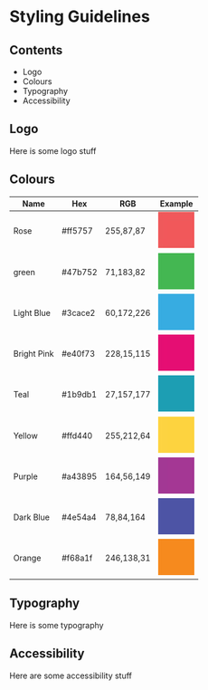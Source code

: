 # Styling Guidelines

## Contents
 - Logo
 - Colours
 - Typography
 - Accessibility

## Logo
Here is some logo stuff

## Colours

| Name | Hex | RGB | Example |
|------|-----|-----|--------|
| Rose | #ff5757 | 255,87,87 | ![Rose](/assets/images/rose.jpg) |
| green | #47b752 | 71,183,82 |![Green](/assets/images/green.jpg)|
| Light Blue | #3cace2 | 60,172,226 |![Light Blue](/assets/images/light-blue.jpg)|
| Bright Pink |#e40f73 | 228,15,115 |![Bright Pink](/assets/images/pink.jpg)|
| Teal | #1b9db1 | 27,157,177 | ![Teal](/assets/images/blue.jpg)|
| Yellow |#ffd440 | 255,212,64 |![Yellow](/assets/images/yellow.jpg)|
| Purple | #a43895 | 164,56,149 |![Purple](/assets/images/purple.jpg)|
| Dark Blue | #4e54a4 | 78,84,164 |![Dark Blue](/assets/images/dark-blue.jpg)|
| Orange | #f68a1f | 246,138,31 |![Orange](assets/images/ornage.jpg)|

## Typography
Here is some typography

## Accessibility
Here are some accessibility stuff



